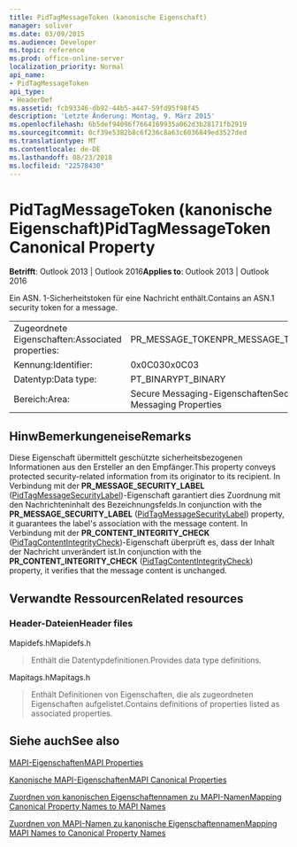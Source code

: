 ```yaml
---
title: PidTagMessageToken (kanonische Eigenschaft)
manager: soliver
ms.date: 03/09/2015
ms.audience: Developer
ms.topic: reference
ms.prod: office-online-server
localization_priority: Normal
api_name:
- PidTagMessageToken
api_type:
- HeaderDef
ms.assetid: fcb93346-db92-44b5-a447-59fd95f98f45
description: 'Letzte Änderung: Montag, 9. März 2015'
ms.openlocfilehash: 6b5def94096f7664169935a062d3b28171fb2919
ms.sourcegitcommit: 0cf39e5382b8c6f236c8a63c6036849ed3527ded
ms.translationtype: MT
ms.contentlocale: de-DE
ms.lasthandoff: 08/23/2018
ms.locfileid: "22578430"
---
```

# <a name="pidtagmessagetoken-canonical-property"></a><span data-ttu-id="1e98d-103">PidTagMessageToken (kanonische Eigenschaft)</span><span class="sxs-lookup"><span data-stu-id="1e98d-103">PidTagMessageToken Canonical Property</span></span>

  
  
<span data-ttu-id="1e98d-104">**Betrifft**: Outlook 2013 | Outlook 2016</span><span class="sxs-lookup"><span data-stu-id="1e98d-104">**Applies to**: Outlook 2013 | Outlook 2016</span></span> 
  
<span data-ttu-id="1e98d-105">Ein ASN. 1-Sicherheitstoken für eine Nachricht enthält.</span><span class="sxs-lookup"><span data-stu-id="1e98d-105">Contains an ASN.1 security token for a message.</span></span>
  
|||
|:-----|:-----|
|<span data-ttu-id="1e98d-106">Zugeordnete Eigenschaften:</span><span class="sxs-lookup"><span data-stu-id="1e98d-106">Associated properties:</span></span>  <br/> |<span data-ttu-id="1e98d-107">PR_MESSAGE_TOKEN</span><span class="sxs-lookup"><span data-stu-id="1e98d-107">PR_MESSAGE_TOKEN</span></span>  <br/> |
|<span data-ttu-id="1e98d-108">Kennung:</span><span class="sxs-lookup"><span data-stu-id="1e98d-108">Identifier:</span></span>  <br/> |<span data-ttu-id="1e98d-109">0x0C03</span><span class="sxs-lookup"><span data-stu-id="1e98d-109">0x0C03</span></span>  <br/> |
|<span data-ttu-id="1e98d-110">Datentyp:</span><span class="sxs-lookup"><span data-stu-id="1e98d-110">Data type:</span></span>  <br/> |<span data-ttu-id="1e98d-111">PT_BINARY</span><span class="sxs-lookup"><span data-stu-id="1e98d-111">PT_BINARY</span></span>  <br/> |
|<span data-ttu-id="1e98d-112">Bereich:</span><span class="sxs-lookup"><span data-stu-id="1e98d-112">Area:</span></span>  <br/> |<span data-ttu-id="1e98d-113">Secure Messaging-Eigenschaften</span><span class="sxs-lookup"><span data-stu-id="1e98d-113">Secure Messaging Properties</span></span>  <br/> |
   
## <a name="remarks"></a><span data-ttu-id="1e98d-114">HinwBemerkungeneise</span><span class="sxs-lookup"><span data-stu-id="1e98d-114">Remarks</span></span>

<span data-ttu-id="1e98d-115">Diese Eigenschaft übermittelt geschützte sicherheitsbezogenen Informationen aus den Ersteller an den Empfänger.</span><span class="sxs-lookup"><span data-stu-id="1e98d-115">This property conveys protected security-related information from its originator to its recipient.</span></span> <span data-ttu-id="1e98d-116">In Verbindung mit der **PR_MESSAGE_SECURITY_LABEL** ([PidTagMessageSecurityLabel](pidtagmessagesecuritylabel-canonical-property.md))-Eigenschaft garantiert dies Zuordnung mit den Nachrichteninhalt des Bezeichnungsfelds.</span><span class="sxs-lookup"><span data-stu-id="1e98d-116">In conjunction with the **PR_MESSAGE_SECURITY_LABEL** ([PidTagMessageSecurityLabel](pidtagmessagesecuritylabel-canonical-property.md)) property, it guarantees the label's association with the message content.</span></span> <span data-ttu-id="1e98d-117">In Verbindung mit der **PR_CONTENT_INTEGRITY_CHECK** ([PidTagContentIntegrityCheck](pidtagcontentintegritycheck-canonical-property.md))-Eigenschaft überprüft es, dass der Inhalt der Nachricht unverändert ist.</span><span class="sxs-lookup"><span data-stu-id="1e98d-117">In conjunction with the **PR_CONTENT_INTEGRITY_CHECK** ([PidTagContentIntegrityCheck](pidtagcontentintegritycheck-canonical-property.md)) property, it verifies that the message content is unchanged.</span></span>
  
## <a name="related-resources"></a><span data-ttu-id="1e98d-118">Verwandte Ressourcen</span><span class="sxs-lookup"><span data-stu-id="1e98d-118">Related resources</span></span>

### <a name="header-files"></a><span data-ttu-id="1e98d-119">Header-Dateien</span><span class="sxs-lookup"><span data-stu-id="1e98d-119">Header files</span></span>

<span data-ttu-id="1e98d-120">Mapidefs.h</span><span class="sxs-lookup"><span data-stu-id="1e98d-120">Mapidefs.h</span></span>
  
> <span data-ttu-id="1e98d-121">Enthält die Datentypdefinitionen.</span><span class="sxs-lookup"><span data-stu-id="1e98d-121">Provides data type definitions.</span></span>
    
<span data-ttu-id="1e98d-122">Mapitags.h</span><span class="sxs-lookup"><span data-stu-id="1e98d-122">Mapitags.h</span></span>
  
> <span data-ttu-id="1e98d-123">Enthält Definitionen von Eigenschaften, die als zugeordneten Eigenschaften aufgelistet.</span><span class="sxs-lookup"><span data-stu-id="1e98d-123">Contains definitions of properties listed as associated properties.</span></span>
    
## <a name="see-also"></a><span data-ttu-id="1e98d-124">Siehe auch</span><span class="sxs-lookup"><span data-stu-id="1e98d-124">See also</span></span>



[<span data-ttu-id="1e98d-125">MAPI-Eigenschaften</span><span class="sxs-lookup"><span data-stu-id="1e98d-125">MAPI Properties</span></span>](mapi-properties.md)
  
[<span data-ttu-id="1e98d-126">Kanonische MAPI-Eigenschaften</span><span class="sxs-lookup"><span data-stu-id="1e98d-126">MAPI Canonical Properties</span></span>](mapi-canonical-properties.md)
  
[<span data-ttu-id="1e98d-127">Zuordnen von kanonischen Eigenschaftennamen zu MAPI-Namen</span><span class="sxs-lookup"><span data-stu-id="1e98d-127">Mapping Canonical Property Names to MAPI Names</span></span>](mapping-canonical-property-names-to-mapi-names.md)
  
[<span data-ttu-id="1e98d-128">Zuordnen von MAPI-Namen zu kanonische Eigenschaftennamen</span><span class="sxs-lookup"><span data-stu-id="1e98d-128">Mapping MAPI Names to Canonical Property Names</span></span>](mapping-mapi-names-to-canonical-property-names.md)

